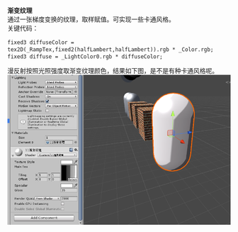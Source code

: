 **渐变纹理**  
通过一张梯度变换的纹理，取样赋值。可实现一些卡通风格。   
关键代码：  

	fixed3 diffuseColor = tex2D(_RampTex,fixed2(halfLambert,halfLambert)).rgb * _Color.rgb;
	fixed3 diffuse = _LightColor0.rgb * diffuseColor;  

漫反射按照光照强度取渐变纹理颜色，结果如下图，是不是有种卡通风格呢。  
![](pic/21.png)  
